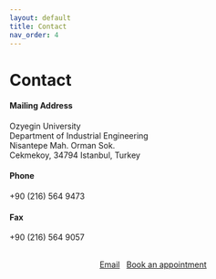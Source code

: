 ```yaml
---
layout: default
title: Contact
nav_order: 4
---
```


# Contact

#### Mailing Address
Ozyegin University<br />
Department of Industrial Engineering<br />
Nisantepe Mah. Orman Sok.<br />
Cekmekoy, 34794 Istanbul, Turkey
#### Phone
+90 (216) 564 9473
#### Fax
+90 (216) 564 9057

<div style="text-align: center;">
<br />
      <a href="mailto:erhunk@gmail.com" class="btn fs-3 mb-4 mb-md-0">Email</a>&nbsp;&nbsp;&nbsp;<a href="https://calendly.com/erhun-kundakcioglu/zoom-meeting" target="_blank" class="btn btn-primary fs-3 mb-4 mb-md-0 mr-2">Book an appointment</a>
<br />
</div>